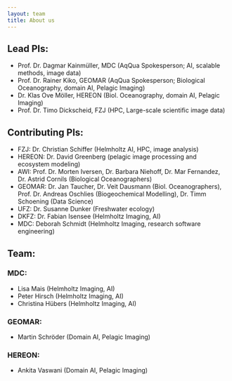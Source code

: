 ```yaml
---
layout: team
title: About us
---
```



## Lead PIs:
- Prof. Dr. Dagmar Kainmüller, MDC (AqQua Spokesperson; AI, scalable methods, image data)
- Prof. Dr. Rainer Kiko, GEOMAR (AqQua Spokesperson; Biological Oceanography, domain AI, Pelagic Imaging)
- Dr. Klas Ove Möller, HEREON (Biol. Oceanography, domain AI, Pelagic Imaging)
- Prof. Dr. Timo Dickscheid, FZJ (HPC, Large-scale scientific image data)


## Contributing PIs:
- FZJ: Dr. Christian Schiffer (Helmholtz AI, HPC, image analysis)
- HEREON: Dr. David Greenberg (pelagic image processing and ecosystem modeling)
- AWI: Prof. Dr. Morten Iversen, Dr. Barbara Niehoff, Dr. Mar Fernandez, Dr. Astrid Cornils (Biological Oceanographers)
- GEOMAR: Dr. Jan Taucher, Dr. Veit Dausmann (Biol. Oceanographers), Prof. Dr. Andreas Oschlies (Biogeochemical Modelling), Dr. Timm Schoening (Data Science)
- UFZ: Dr. Susanne Dunker (Freshwater ecology)
- DKFZ: Dr. Fabian Isensee (Helmholtz Imaging, AI)
- MDC: Deborah Schmidt (Helmholtz Imaging, research software engineering)


## Team:

### MDC:
- Lisa Mais (Helmholtz Imaging, AI)
- Peter Hirsch (Helmholtz Imaging, AI)
- Christina Hübers (Helmholtz Imaging, AI)

### GEOMAR:
- Martin Schröder (Domain AI, Pelagic Imaging)

### HEREON:
- Ankita Vaswani (Domain AI, Pelagic Imaging)
